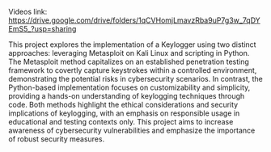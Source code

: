 Videos link: https://drive.google.com/drive/folders/1qCVHomjLmavzRba9uP7g3w_7qDYEmS5_?usp=sharing

This project explores the implementation of a Keylogger using two distinct approaches: leveraging Metasploit on Kali Linux and scripting in Python. The Metasploit method capitalizes on an established penetration testing framework to covertly capture keystrokes within a controlled environment, demonstrating the potential risks in cybersecurity scenarios. In contrast, the Python-based implementation focuses on customizability and simplicity, providing a hands-on understanding of keylogging techniques through code. Both methods highlight the ethical considerations and security implications of keylogging, with an emphasis on responsible usage in educational and testing contexts only. This project aims to increase awareness of cybersecurity vulnerabilities and emphasize the importance of robust security measures.
